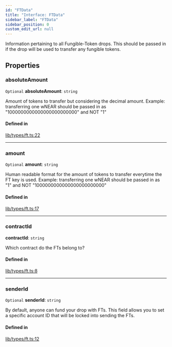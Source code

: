 ```yaml
---
id: "FTData"
title: "Interface: FTData"
sidebar_label: "FTData"
sidebar_position: 0
custom_edit_url: null
---
```


Information pertaining to all Fungible-Token drops. This should be passed in if the drop will be used to transfer any fungible tokens.

## Properties

### absoluteAmount

 `Optional` **absoluteAmount**: `string`

Amount of tokens to transfer but considering the decimal amount.
Example: transferring one wNEAR should be passed in as "1000000000000000000000000" and NOT "1"

#### Defined in

[lib/types/ft.ts:22](https://github.com/keypom/keypom-js/blob/68bf90396/packages/core/src/lib/types/ft.ts#L22)

___

### amount

 `Optional` **amount**: `string`

Human readable format for the amount of tokens to transfer everytime the FT key is used.
Example: transferring one wNEAR should be passed in as "1" and NOT "1000000000000000000000000"

#### Defined in

[lib/types/ft.ts:17](https://github.com/keypom/keypom-js/blob/68bf90396/packages/core/src/lib/types/ft.ts#L17)

___

### contractId

 **contractId**: `string`

Which contract do the FTs belong to?

#### Defined in

[lib/types/ft.ts:8](https://github.com/keypom/keypom-js/blob/68bf90396/packages/core/src/lib/types/ft.ts#L8)

___

### senderId

 `Optional` **senderId**: `string`

By default, anyone can fund your drop with FTs. This field allows you to set a specific account ID that will be locked into sending the FTs.

#### Defined in

[lib/types/ft.ts:12](https://github.com/keypom/keypom-js/blob/68bf90396/packages/core/src/lib/types/ft.ts#L12)
